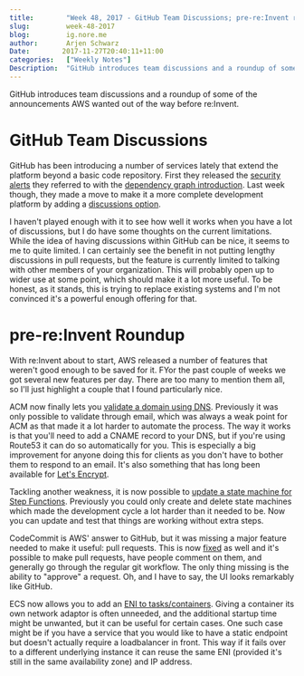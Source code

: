 ```yaml
---
title:        "Week 48, 2017 - GitHub Team Discussions; pre-re:Invent roundup"
slug:         week-48-2017
blog:         ig.nore.me  
author:       Arjen Schwarz  
Date:        2017-11-27T20:40:11+11:00  
categories:   ["Weekly Notes"]
Description:  "GitHub introduces team discussions and a roundup of some of the announcements AWS wanted out of the way before re:Invent."
---
```


GitHub introduces team discussions and a roundup of some of the announcements AWS wanted out of the way before re:Invent.

# GitHub Team Discussions

GitHub has been introducing a number of services lately that extend the platform beyond a basic code repository. First they released the [security alerts](https://github.com/blog/2470-introducing-security-alerts-on-github) they referred to with the [dependency graph introduction](/weekly-notes/week-42-2017/). Last week though, they made a move to make it a more complete development platform by adding a [discussions option](https://github.com/blog/2471-introducing-team-discussions).

I haven't played enough with it to see how well it works when you have a lot of discussions, but I do have some thoughts on the current limitations. While the idea of having discussions within GitHub can be nice, it seems to me to quite limited. I can certainly see the benefit in not putting lengthy discussions in pull requests, but the feature is currently limited to talking with other members of your organization. This will probably open up to wider use at some point, which should make it a lot more useful. To be honest, as it stands, this is trying to replace existing systems and I'm not convinced it's a powerful enough offering for that.

# pre-re:Invent Roundup

With re:Invent about to start, AWS released a number of features that weren't good enough to be saved for it. FYor the past couple of weeks we got several new features per day. There are too many to mention them all, so I'll just highlight a couple that I found particularly nice.

ACM now finally lets you [validate a domain using DNS](https://aws.amazon.com/blogs/security/easier-certificate-validation-using-dns-with-aws-certificate-manager/). Previously it was only possible to validate through email, which was always a weak point for ACM as that made it a lot harder to automate the process. The way it works is that you'll need to add a CNAME record to your DNS, but if you're using Route53 it can do so automatically for you. This is especially a big improvement for anyone doing this for clients as you don't have to bother them to respond to an email. It's also something that has long been available for [Let's Encrypt](https://letsencrypt.org/).

Tackling another weakness, it is now possible to [update a state machine for Step Functions](https://aws.amazon.com/about-aws/whats-new/2017/11/aws-step-functions-adds-support-for-updating-state-machines/). Previously you could only create and delete state machines which made the development cycle a lot harder than it needed to be. Now you can update and test that things are working without extra steps.

CodeCommit is AWS' answer to GitHub, but it was missing a major feature needed to make it useful: pull requests. This is now [fixed](https://aws.amazon.com/blogs/devops/using-aws-codecommit-pull-requests-to-request-code-reviews-and-discuss-code/) as well and it's possible to make pull requests, have people comment on them, and generally go through the regular git workflow. The only thing missing is the ability to "approve" a request. Oh, and I have to say, the UI looks remarkably like GitHub.

ECS now allows you to add an [ENI to tasks/containers](https://aws.amazon.com/about-aws/whats-new/2017/11/amazon-ecs-introduces-awsvpc-networking-mode-for-containers-to-support-full-networking-capabilities/). Giving a container its own network adaptor is often unneeded, and the additional startup time might be unwanted, but it can be useful for certain cases. One such case might be if you have a service that you would like to have a static endpoint but doesn't actually require a loadbalancer in front. This way if it fails over to a different underlying instance it can reuse the same ENI (provided it's still in the same availability zone) and IP address.
